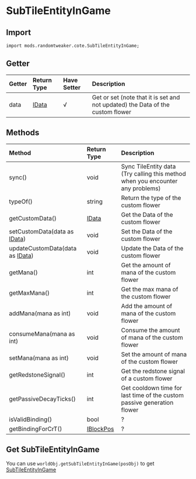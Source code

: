 # SubTileEntityInGame

## Import

```zenscript
import mods.randomtweaker.cote.SubTileEntityInGame;
```

## Getter

| Getter | Return Type | Have Setter | Description |
| :----- | :----- | :----- | :----- |
| data | [IData](https://docs.blamejared.com/1.12/en/Vanilla/Data/IData/) | √ | Get or set (note that it is set and not updated) the Data of the custom flower |

## Methods

| Method | Return Type | Description |
| :----- | :----- | :----- |
| sync() | void | Sync TileEntity data (Try calling this method when you encounter any problems)|
| typeOf() | string | Return the type of the custom flower |
| getCustomData() | [IData](https://docs.blamejared.com/1.12/en/Vanilla/Data/IData/) | Get the Data of the custom flower |
| setCustomData(data as [IData](https://docs.blamejared.com/1.12/en/Vanilla/Data/IData/)) | void | Set the Data of the custom flower |
| updateCustomData(data as [IData](https://docs.blamejared.com/1.12/en/Vanilla/Data/IData/)) | void | Update the Data of the custom flower |
| getMana() | int | Get the amount of mana of the custom flower |
| getMaxMana() | int | Get the max mana of the custom flower |
| addMana(mana as int) | void | Add the amount of mana of the custom flower |
| consumeMana(mana as int) | void | Consume the amount of mana of the custom flower |
| setMana(mana as int) | void | Set the amount of mana of the custom flower |
| getRedstoneSignal() | int | Get the redstone signal of a custom flower |
| getPassiveDecayTicks() | int | Get cooldown time for last time of the custom passive generation flower |
| isValidBinding() | bool | ? |
| getBindingForCrT() | [IBlockPos](https://docs.blamejared.com/1.12/en/Vanilla/World/IBlockPos/) | ? |

## Get SubTileEntityInGame

You can use `worldObj.getSubTileEntityInGame(posObj)` to
get [SubTileEntityInGame](SubTileEntityInGame.md)
